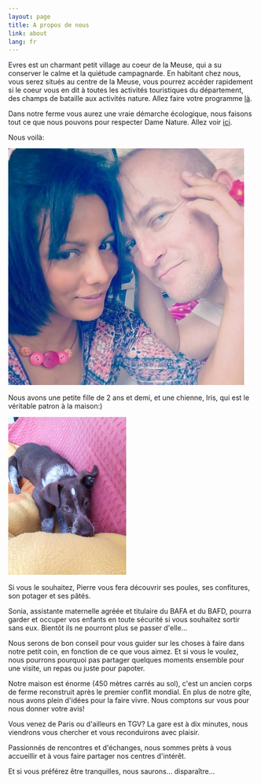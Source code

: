 ```yaml
---
layout: page
title: A propos de nous
link: about
lang: fr
---
```



Evres est un charmant petit village au coeur de la Meuse, qui a su conserver le calme et la quiétude campagnarde.
En habitant chez nous, vous serez situés au centre de la Meuse, vous pourrez accéder rapidement si le coeur vous en dit à toutes les activités touristiques du département, des champs de bataille aux activités nature. Allez faire votre programme [là](/activities_fr.html).

Dans notre ferme vous aurez une vraie démarche écologique, nous faisons tout ce que nous pouvons pour respecter Dame Nature. Allez voir [ici](/ecology_fr.html).

Nous voilà:

![Nous](/images/profil.jpg)

Nous avons une petite fille de 2 ans et demi, et une chienne, Iris, qui est le véritable patron à la maison:)

![Iris](/images/irisChiot.png)


Si vous le souhaitez, Pierre vous fera découvrir ses poules, ses confitures, son potager et ses pâtés.

Sonia, assistante maternelle agréée et titulaire du BAFA et du BAFD, pourra garder et occuper vos enfants en toute sécurité si vous souhaitez sortir sans eux. Bientôt ils ne pourront plus se passer d'elle...

Nous serons de bon conseil pour vous guider sur les choses à faire dans notre petit coin, en fonction de ce que vous aimez.
Et si vous le voulez, nous pourrons pourquoi pas partager quelques moments ensemble pour une visite, un repas ou juste pour papoter.

Notre maison est énorme (450 mètres carrés au sol), c'est un ancien corps de ferme reconstruit après le premier conflit mondial. En plus de notre gîte, nous avons plein d'idées pour la faire vivre. Nous comptons sur vous pour nous donner votre avis!

Vous venez de Paris ou d'ailleurs en TGV? La gare est à dix minutes, nous viendrons vous chercher et vous reconduirons avec plaisir.

Passionnés de rencontres et d'échanges, nous sommes prèts à vous accueillir et à vous faire partager nos centres d'intérêt.

Et si vous préférez être tranquilles, nous saurons... disparaître...

